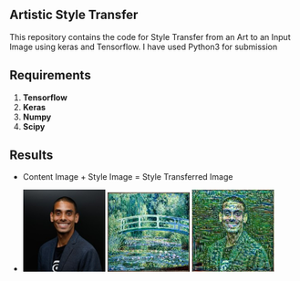 ## Artistic Style Transfer
This repository contains the code for Style Transfer from an Art to an Input Image using keras and Tensorflow.
I have used Python3 for submission
## Requirements
1. **Tensorflow**
2. **Keras**
3. **Numpy**
4. **Scipy**

## Results
* Content Image                               +                      Style Image            =       Style Transferred Image

* 
  <img src="content_image .png" alt="" width="30%"> <img src="style_image .png" alt="" width="30%"> <img src="style_transfer.png" alt="" width="30%">


